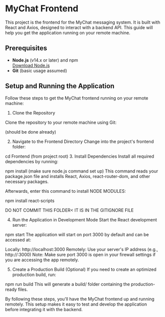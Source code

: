 # MyChat Frontend

This project is the frontend for the MyChat messaging system. It is built with React and Axios, designed to interact with a backend API. This guide will help you get the application running on your remote machine.

## Prerequisites

- **Node.js** (v14.x or later) and npm  
  [Download Node.js](https://nodejs.org)
- **Git** (basic usage assumed)

## Setup and Running the Application

Follow these steps to get the MyChat frontend running on your remote machine:

1. Clone the Repository

Clone the repository to your remote machine using Git:

(should be done already)

2. Navigate to the Frontend Directory
Change into the project's frontend folder:

cd Frontend (from project root)
3. Install Dependencies
Install all required dependencies by running:

npm install (make sure node.js command set up)
This command reads your package.json file and installs React, Axios, react-router-dom, and other necessary packages.

Afterwards, enter this command to install NODE MODULES:

npm install react-scripts

DO NOT COMMIT THIS FOLDER< IT IS IN THE GITIGNORE FILE

4. Run the Application in Development Mode
Start the React development server:

npm start
The application will start on port 3000 by default and can be accessed at:

Locally: http://localhost:3000
Remotely: Use your server's IP address (e.g., http://<your-server-ip>:3000)
Note: Make sure port 3000 is open in your firewall settings if you are accessing the app remotely.

5. Create a Production Build (Optional)
If you need to create an optimized production build, run:

npm run build
This will generate a build/ folder containing the production-ready files.

By following these steps, you'll have the MyChat frontend up and running remotely. This setup makes it easy to test and develop the application before integrating it with the backend.